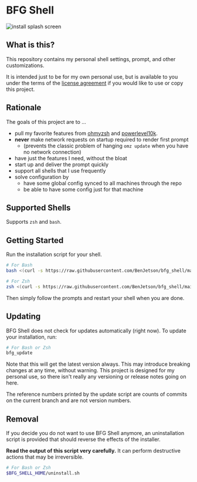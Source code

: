 # BFG Shell

![install splash screen](https://user-images.githubusercontent.com/10427974/164923770-c18733a7-15d5-462e-9264-16c888e5c19a.png)

## What is this?

This repository contains my personal shell settings, prompt, and other
customizations.

It is intended just to be for my own personal use, but is available to you
under the terms of the [license agreement](./LICENSE) if you would like to use
or copy this project.

## Rationale

The goals of this project are to ...

- pull my favorite features from
  [ohmyzsh](https://github.com/ohmyzsh/ohmyzsh) and
  [powerlevel10k](https://github.com/romkatv/powerlevel10k).
- **never** make network requests on startup required to render first prompt
  - (prevents the classic problem of hanging `omz update` when you have no
    network connection)
- have just the features I need, without the bloat
- start up and deliver the prompt quickly
- support all shells that I use frequently
- solve configuration by
  - have some global config synced to all machines through the repo
  - be able to have some config just for that machine

## Supported Shells

Supports `zsh` and `bash`.

## Getting Started

Run the installation script for your shell.

```sh
# For Bash
bash <(curl -s https://raw.githubusercontent.com/BenJetson/bfg_shell/main/install.sh)
```

```sh
# For Zsh
zsh <(curl -s https://raw.githubusercontent.com/BenJetson/bfg_shell/main/install.sh)
```

Then simply follow the prompts and restart your shell when you are done.

## Updating

BFG Shell does not check for updates automatically (right now). To update your
installation, run:

```sh
# For Bash or Zsh
bfg_update
```

Note that this will get the latest version always. This may introduce breaking
changes at any time, without warning. This project is designed for my personal
use, so there isn't really any versioning or release notes going on here.

The reference numbers printed by the update script are counts of commits on the
current branch and are not version numbers.

## Removal

If you decide you do not want to use BFG Shell anymore, an uninstallation script
is provided that should reverse the effects of the installer.

**Read the output of this script very carefully.** It can perform destructive
actions that may be irreversible.

```sh
# For Bash or Zsh
$BFG_SHELL_HOME/uninstall.sh
```

